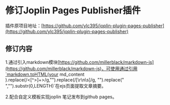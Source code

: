 # 修订Joplin Pages Publisher插件
插件原项目地址：[https://github.com/ylc395/joplin-plugin-pages-publisher](https://github.com/ylc395/joplin-plugin-pages-publisher)
## 修订内容
1.通过引入markdown模块[https://github.com/millerblack/markdown-js](https://github.com/millerblack/markdown-js)，可使用通过引用`markdown.toHTML(your md_content ).replace(/<[^>]+>/g,"").replace(/[\r\n\s]/g, "").replace(" ","").substr(0,LENGTH)`在ejs页面提取文章摘要。

2.配合自定义模板实现joplin 笔记发布到github pages。
